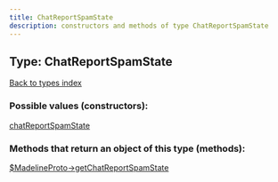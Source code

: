 ```yaml
---
title: ChatReportSpamState
description: constructors and methods of type ChatReportSpamState
---
```

## Type: ChatReportSpamState  
[Back to types index](index.md)



### Possible values (constructors):

[chatReportSpamState](../constructors/chatReportSpamState.md)  



### Methods that return an object of this type (methods):

[$MadelineProto->getChatReportSpamState](../methods/getChatReportSpamState.md)  



